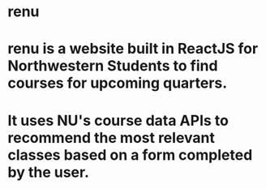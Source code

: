 # renu
# renu is a website built in ReactJS for Northwestern Students to find courses for upcoming quarters.
# It uses NU's course data APIs to recommend the most relevant classes based on a form completed by the user.
